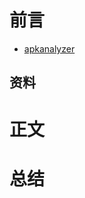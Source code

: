 # 前言
* [apkanalyzer](https://developer.android.com/studio/command-line/apkanalyzer)
## 资料
# 正文

# 总结 